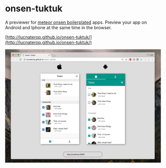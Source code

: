 # onsen-tuktuk
A previewer for [meteor onsen boilerplated](https://github.com/LucNaterop/boilerplates/tree/master/todos-onsen-meteor) apps. Preview your app on Android and Iphone at the same time in the browser. 

[http://lucnaterop.github.io/onsen-tuktuk/](http://lucnaterop.github.io/onsen-tuktuk/)

![Screenshot](screenshot.png)

